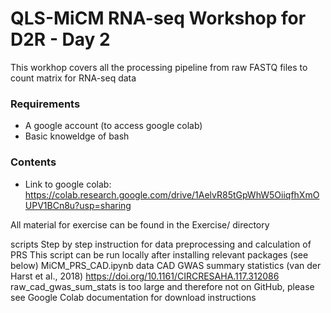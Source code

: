 # QLS-MiCM RNA-seq Workshop for D2R - Day 2


This workhop covers all the processing pipeline from raw FASTQ files to count matrix for RNA-seq data

### Requirements

- A google account (to access google colab)
- Basic knoweldge of bash 

### Contents

- Link to google colab: https://colab.research.google.com/drive/1AelvR85tGpWhW5OiiqfhXmOUPV1BCn8u?usp=sharing

All material for exercise can be found in the Exercise/ directory

scripts
Step by step instruction for data preprocessing and calculation of PRS
This script can be run locally after installing relevant packages (see below) MiCM_PRS_CAD.ipynb
data
CAD GWAS summary statistics (van der Harst et al., 2018) https://doi.org/10.1161/CIRCRESAHA.117.312086
raw_cad_gwas_sum_stats is too large and therefore not on GitHub, please see Google Colab documentation for download instructions

